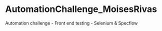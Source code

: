 # AutomationChallenge_MoisesRivas
Automation challenge - Front end testing - Selenium &amp; Specflow
